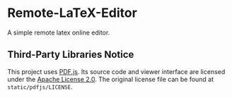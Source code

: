 # Remote-LaTeX-Editor
A simple remote latex online editor.

## Third-Party Libraries Notice

This project uses [PDF.js](https://github.com/mozilla/pdf.js). Its source code and viewer interface are licensed under the [Apache License 2.0](https://www.apache.org/licenses/LICENSE-2.0). The original license file can be found at `static/pdfjs/LICENSE`.
